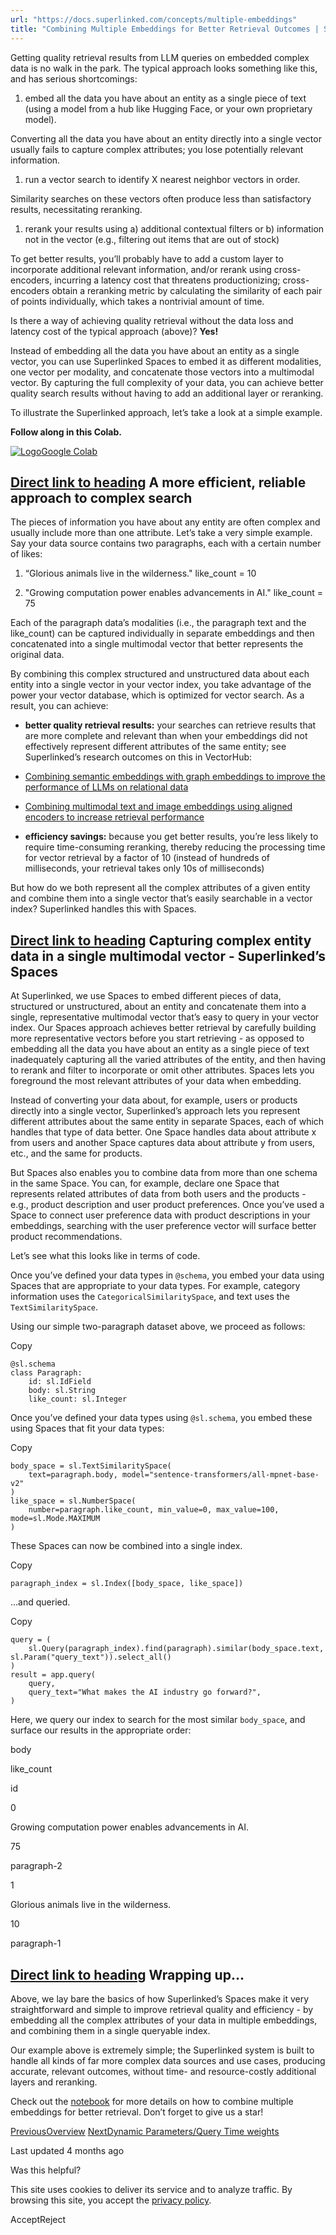 ```yaml
---
url: "https://docs.superlinked.com/concepts/multiple-embeddings"
title: "Combining Multiple Embeddings for Better Retrieval Outcomes | Superlinked Docs"
---
```


Getting quality retrieval results from LLM queries on embedded complex data is no walk in the park. The typical approach looks something like this, and has serious shortcomings:

1. embed all the data you have about an entity as a single piece of text (using a model from a hub like Hugging Face, or your own proprietary model).


Converting all the data you have about an entity directly into a single vector usually fails to capture complex attributes; you lose potentially relevant information.

1. run a vector search to identify X nearest neighbor vectors in order.


Similarity searches on these vectors often produce less than satisfactory results, necessitating reranking.

1. rerank your results using a) additional contextual filters or b) information not in the vector (e.g., filtering out items that are out of stock)


To get better results, you’ll probably have to add a custom layer to incorporate additional relevant information, and/or rerank using cross-encoders, incurring a latency cost that threatens productionizing; cross-encoders obtain a reranking metric by calculating the similarity of each pair of points individually, which takes a nontrivial amount of time.

Is there a way of achieving quality retrieval without the data loss and latency cost of the typical approach (above)? **Yes!**

Instead of embedding all the data you have about an entity as a single vector, you can use Superlinked Spaces to embed it as different modalities, one vector per modality, and concatenate those vectors into a multimodal vector. By capturing the full complexity of your data, you can achieve better quality search results without having to add an additional layer or reranking.

To illustrate the Superlinked approach, let’s take a look at a simple example.

**Follow along in this Colab.**

[![Logo](https://docs.superlinked.com/~gitbook/image?url=https%3A%2F%2Fssl.gstatic.com%2Fcolaboratory-static%2Fcommon%2F817b2046193605d71a233a8db91ae991%2Fimg%2Ffavicon.ico&width=20&dpr=4&quality=100&sign=de642489&sv=2)Google Colab](https://colab.research.google.com/github/superlinked/superlinked/blob/main/notebook/feature/combine_multiple_embeddings.ipynb)

## [Direct link to heading](https://docs.superlinked.com/concepts/multiple-embeddings\#a-more-efficient-reliable-approach-to-complex-search)    A more efficient, reliable approach to complex search

The pieces of information you have about any entity are often complex and usually include more than one attribute. Let’s take a very simple example. Say your data source contains two paragraphs, each with a certain number of likes:

1. “Glorious animals live in the wilderness." like\_count = 10

2. "Growing computation power enables advancements in AI." like\_count = 75


Each of the paragraph data’s modalities (i.e., the paragraph text and the like\_count) can be captured individually in separate embeddings and then concatenated into a single multimodal vector that better represents the original data.

By combining this complex structured and unstructured data about each entity into a single vector in your vector index, you take advantage of the power your vector database, which is optimized for vector search. As a result, you can achieve:

- **better quality retrieval results:** your searches can retrieve results that are more complete and relevant than when your embeddings did not effectively represent different attributes of the same entity; see Superlinked’s research outcomes on this in VectorHub:



- [Combining semantic embeddings with graph embeddings to improve the performance of LLMs on relational data](https://superlinked.com/vectorhub/articles/answering-questions-knowledge-graph-embeddings)

- [Combining multimodal text and image embeddings using aligned encoders to increase retrieval performance](https://superlinked.com/vectorhub/articles/retrieval-from-image-text-modalities)


- **efficiency savings:** because you get better results, you’re less likely to require time-consuming reranking, thereby reducing the processing time for vector retrieval by a factor of 10 (instead of hundreds of milliseconds, your retrieval takes only 10s of milliseconds)


But how do we both represent all the complex attributes of a given entity and combine them into a single vector that’s easily searchable in a vector index? Superlinked handles this with Spaces.

## [Direct link to heading](https://docs.superlinked.com/concepts/multiple-embeddings\#capturing-complex-entity-data-in-a-single-multimodal-vector-superlinkeds-spaces)    Capturing complex entity data in a single multimodal vector - Superlinked’s Spaces

At Superlinked, we use Spaces to embed different pieces of data, structured or unstructured, about an entity and concatenate them into a single, representative multimodal vector that’s easy to query in your vector index. Our Spaces approach achieves better retrieval by carefully building more representative vectors before you start retrieving - as opposed to embedding all the data you have about an entity as a single piece of text inadequately capturing all the varied attributes of the entity, and then having to rerank and filter to incorporate or omit other attributes. Spaces lets you foreground the most relevant attributes of your data when embedding.

Instead of converting your data about, for example, users or products directly into a single vector, Superlinked’s approach lets you represent different attributes about the same entity in separate Spaces, each of which handles that type of data better. One Space handles data about attribute x from users and another Space captures data about attribute y from users, etc., and the same for products.

But Spaces also enables you to combine data from more than one schema in the same Space. You can, for example, declare one Space that represents related attributes of data from both users and the products - e.g., product description and user product preferences. Once you’ve used a Space to connect user preference data with product descriptions in your embeddings, searching with the user preference vector will surface better product recommendations.

Let’s see what this looks like in terms of code.

Once you’ve defined your data types in `@schema`, you embed your data using Spaces that are appropriate to your data types. For example, category information uses the `CategoricalSimilaritySpace`, and text uses the `TextSimilaritySpace`.

Using our simple two-paragraph dataset above, we proceed as follows:

Copy

```inline-grid min-w-full grid-cols-[auto_1fr] [count-reset:line] print:whitespace-pre-wrap
@sl.schema
class Paragraph:
    id: sl.IdField
    body: sl.String
    like_count: sl.Integer
```

Once you’ve defined your data types using `@sl.schema`, you embed these using Spaces that fit your data types:

Copy

```inline-grid min-w-full grid-cols-[auto_1fr] [count-reset:line] print:whitespace-pre-wrap
body_space = sl.TextSimilaritySpace(
    text=paragraph.body, model="sentence-transformers/all-mpnet-base-v2"
)
like_space = sl.NumberSpace(
    number=paragraph.like_count, min_value=0, max_value=100, mode=sl.Mode.MAXIMUM
)
```

These Spaces can now be combined into a single index.

Copy

```inline-grid min-w-full grid-cols-[auto_1fr] [count-reset:line] print:whitespace-pre-wrap
paragraph_index = sl.Index([body_space, like_space])
```

…and queried.

Copy

```inline-grid min-w-full grid-cols-[auto_1fr] [count-reset:line] print:whitespace-pre-wrap
query = (
    sl.Query(paragraph_index).find(paragraph).similar(body_space.text, sl.Param("query_text")).select_all()
)
result = app.query(
    query,
    query_text="What makes the AI industry go forward?",
)
```

Here, we query our index to search for the most similar `body_space`, and surface our results in the appropriate order:

body

like\_count

id

0

Growing computation power enables advancements in AI.

75

paragraph-2

1

Glorious animals live in the wilderness.

10

paragraph-1

## [Direct link to heading](https://docs.superlinked.com/concepts/multiple-embeddings\#wrapping-up)    Wrapping up…

Above, we lay bare the basics of how Superlinked’s Spaces make it very straightforward and simple to improve retrieval quality and efficiency - by embedding all the complex attributes of your data in multiple embeddings, and combining them in a single queryable index.

Our example above is extremely simple; the Superlinked system is built to handle all kinds of far more complex data sources and use cases, producing accurate, relevant outcomes, without time- and resource-costly additional layers and reranking.

Check out the [notebook](https://github.com/superlinked/superlinked/blob/main/notebook/feature/combine_multiple_embeddings.ipynb) for more details on how to combine multiple embeddings for better retrieval. Don’t forget to give us a star!

[PreviousOverview](https://docs.superlinked.com/concepts/overview) [NextDynamic Parameters/Query Time weights](https://docs.superlinked.com/concepts/dynamic-parameters)

Last updated 4 months ago

Was this helpful?

This site uses cookies to deliver its service and to analyze traffic. By browsing this site, you accept the [privacy policy](https://superlinked.com/policies/privacy-policy).

AcceptReject
